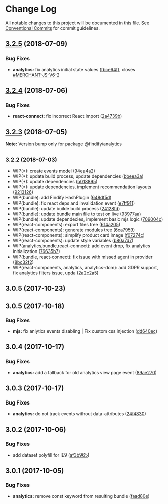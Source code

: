 # Change Log

All notable changes to this project will be documented in this file.
See [Conventional Commits](https://conventionalcommits.org) for commit guidelines.

<a name="3.2.5"></a>
## [3.2.5](https://github.com/findify/findify-js/tree/master/packages/analytics/compare/@findify/analytics@3.2.4...@findify/analytics@3.2.5) (2018-07-09)


### Bug Fixes

* **analytics:** fix analytics initial state values ([fbce64f](https://github.com/findify/findify-js/tree/master/packages/analytics/commit/fbce64f)), closes [#MERCHANT-JS-V6-2](https://github.com/findify/findify-js/tree/master/packages/analytics/issues/MERCHANT-JS-V6-2)





<a name="3.2.4"></a>
## [3.2.4](https://github.com/findify/findify-js/tree/master/packages/analytics/compare/@findify/analytics@3.2.3...@findify/analytics@3.2.4) (2018-07-06)


### Bug Fixes

* **react-connect:** fix incorrect React import ([2a4739b](https://github.com/findify/findify-js/tree/master/packages/analytics/commit/2a4739b))





<a name="3.2.3"></a>
## [3.2.3](https://github.com/findify/findify-js/tree/master/packages/analytics/compare/@findify/analytics@3.2.0...@findify/analytics@3.2.3) (2018-07-05)

**Note:** Version bump only for package @findify/analytics





<a name="3.2.2"></a>
## <small>3.2.2 (2018-07-03)</small>

* WIP(*): create events model ([94ea4a2](https://github.com/findify/findify-js/tree/master/packages/analytics/commit/94ea4a2))
* WIP(*): update build process, update dependencies ([bbeea3a](https://github.com/findify/findify-js/tree/master/packages/analytics/commit/bbeea3a))
* WIP(*): update dependencies ([b018895](https://github.com/findify/findify-js/tree/master/packages/analytics/commit/b018895))
* WIP(*): update dependencies, implement recommendation layouts ([9213126](https://github.com/findify/findify-js/tree/master/packages/analytics/commit/9213126))
* WIP(bundle): add Findify HashPlugin ([648df5d](https://github.com/findify/findify-js/tree/master/packages/analytics/commit/648df5d))
* WIP(bundle): fix react deps and invalidation event ([e7ff911](https://github.com/findify/findify-js/tree/master/packages/analytics/commit/e7ff911))
* WIP(bundle): update builde build process ([24128fd](https://github.com/findify/findify-js/tree/master/packages/analytics/commit/24128fd))
* WIP(bundle): update bundle main file to test on live ([93977aa](https://github.com/findify/findify-js/tree/master/packages/analytics/commit/93977aa))
* WIP(bundle): update dependecies, implement basic mjs logic ([709004c](https://github.com/findify/findify-js/tree/master/packages/analytics/commit/709004c))
* WIP(react-components): export files tree ([614a205](https://github.com/findify/findify-js/tree/master/packages/analytics/commit/614a205))
* WIP(react-components): generate modules tree ([6ca7959](https://github.com/findify/findify-js/tree/master/packages/analytics/commit/6ca7959))
* WIP(react-components): simplify product card image ([f07274c](https://github.com/findify/findify-js/tree/master/packages/analytics/commit/f07274c))
* WIP(react-components): update style variables ([b80a7d7](https://github.com/findify/findify-js/tree/master/packages/analytics/commit/b80a7d7))
* WIP(analytics,bundle,react-connect): add event drop, fix analytics initialization ([76635b7](https://github.com/findify/findify-js/tree/master/packages/analytics/commit/76635b7))
* WIP(bundle, react-connect): fix issue with missed agent in provider ([8bc32f2](https://github.com/findify/findify-js/tree/master/packages/analytics/commit/8bc32f2))
* WIP(react-components, analytics, analytics-dom): add GDPR support, fix analytics filters issue, upda ([2a2c2a5](https://github.com/findify/findify-js/tree/master/packages/analytics/commit/2a2c2a5))




<a name="3.0.5"></a>
## 3.0.5 (2017-10-23)



<a name="3.0.5"></a>
## 3.0.5 (2017-10-18)


### Bug Fixes

* **mjs:** fix anlytics events disabling | Fix custom css injection ([dd640ec](https://github.com/findify/findify-js/tree/master/packages/analytics/commit/dd640ec))



<a name="3.0.4"></a>
## 3.0.4 (2017-10-17)


### Bug Fixes

* **analytics:** add a fallback for old analytics view page event ([89ae270](https://github.com/findify/findify-js/tree/master/packages/analytics/commit/89ae270))



<a name="3.0.3"></a>
## 3.0.3 (2017-10-17)


### Bug Fixes

* **analytics:** do not track events without data-attributes ([24f4830](https://github.com/findify/findify-js/tree/master/packages/analytics/commit/24f4830))



<a name="3.0.2"></a>
## 3.0.2 (2017-10-06)


### Bug Fixes

* add dataset polyfill for IE9 ([af3b965](https://github.com/findify/findify-js/tree/master/packages/analytics/commit/af3b965))



<a name="3.0.1"></a>
## 3.0.1 (2017-10-05)


### Bug Fixes

* **analytics:** remove const keyword from resulting bundle ([faad80e](https://github.com/findify/findify-js/tree/master/packages/analytics/commit/faad80e))
